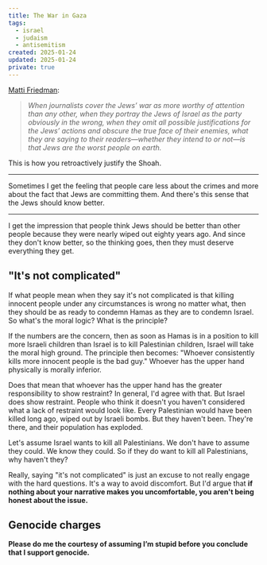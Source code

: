 ```yaml
---
title: The War in Gaza
tags:
  - israel
  - judaism
  - antisemitism
created: 2025-01-24
updated: 2025-01-24
private: true
---
```


[Matti Friedman](https://www.tabletmag.com/sections/israel-middle-east/articles/israel-insider-guide):  

> *When journalists cover the Jews’ war as more worthy of attention than any other, when they portray the Jews of Israel as the party obviously in the wrong, when they omit all possible justifications for the Jews’ actions and obscure the true face of their enemies, what they are saying to their readers—whether they intend to or not—is that Jews are the worst people on earth.*

This is how you retroactively justify the Shoah.

---

Sometimes I get the feeling that people care less about the crimes and more about the fact that Jews are committing them. And there's this sense that the Jews should know better.

---

I get the impression that people think Jews should be better than other people because they were nearly wiped out eighty years ago. And since they don't know better, so the thinking goes, then they must deserve everything they get.

## "It's not complicated"

If what people mean when they say it's not complicated is that killing innocent people under any circumstances is wrong no matter what, then they should be as ready to condemn Hamas as they are to condemn Israel. So what's the moral logic? What is the principle?

If the numbers are the concern, then as soon as Hamas is in a position to kill more Israeli children than Israel is to kill Palestinian children, Israel will take the moral high ground. The principle then becomes: "Whoever consistently kills more innocent people is the bad guy." Whoever has the upper hand physically is morally inferior.

Does that mean that whoever has the upper hand has the greater responsibility to show restraint? In general, I'd agree with that. But Israel does show restraint. People who think it doesn't you haven't considered what a lack of restraint would look like. Every Palestinian would have been killed long ago, wiped out by Israeli bombs. But they haven't been. They're there, and their population has exploded.

Let's assume Israel wants to kill all Palestinians. We don't have to assume they could. We know they could. So if they do want to kill all Palestinians, why haven't they?

Really, saying "it's not complicated" is just an excuse to not really engage with the hard questions. It's a way to avoid discomfort. But I'd argue that **if nothing about your narrative makes you uncomfortable, you aren't being honest about the issue.**

## Genocide charges

**Please do me the courtesy of assuming I’m stupid before you conclude that I support genocide.**